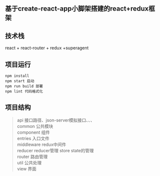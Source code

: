  基于create-react-app小脚架搭建的react+redux框架  
----
技术栈
----  
react + react-router + redux +superagent  

项目运行
----  

	npm install  
	npm start 启动  
	npm run build 部署
	npm lint 代码格式化 


项目结构 
---- 
>api 接口路径、json-server模拟接口、、、  
common 公共模块  
component 组件  
entries 入口文件  
middleware redux中间件  
reducer reducer管理 
store state的管理  
router  路由管理  
util 公共处理   
view  界面


